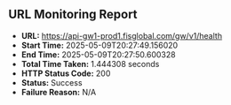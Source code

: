 ## URL Monitoring Report

- **URL:** https://api-gw1-prod1.fisglobal.com/gw/v1/health
- **Start Time:** 2025-05-09T20:27:49.156020
- **End Time:** 2025-05-09T20:27:50.600328
- **Total Time Taken:** 1.444308 seconds
- **HTTP Status Code:** 200
- **Status:** Success
- **Failure Reason:** N/A
